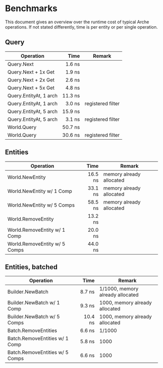 # Benchmarks

This document gives an overview over the runtime cost of typical Arche operations.
If not stated differently, time is per entity or per single operation.

## Query

| Operation                        | Time         | Remark                       |
|----------------------------------|-------------:|------------------------------|
| Query.Next                       |       1.6 ns |                              |
| Query.Next + 1x Get              |       1.9 ns |                              |
| Query.Next + 2x Get              |       2.6 ns |                              |
| Query.Next + 5x Get              |       4.8 ns |                              |
| Query.EntityAt, 1 arch           |      11.3 ns |                              |
| Query.EntityAt, 1 arch           |       3.0 ns | registered filter            |
| Query.EntityAt, 5 arch           |      15.9 ns |                              |
| Query.EntityAt, 5 arch           |       3.1 ns | registered filter            |
| World.Query                      |      50.7 ns |                              |
| World.Query                      |      30.6 ns | registered filter            |

## Entities

| Operation                        | Time         | Remark                       |
|----------------------------------|-------------:|------------------------------|
| World.NewEntity                  |      16.5 ns | memory already allocated     |
| World.NewEntity w/ 1 Comp        |      33.1 ns | memory already allocated     |
| World.NewEntity w/ 5 Comps       |      58.5 ns | memory already allocated     |
| World.RemoveEntity               |      13.2 ns |                              |
| World.RemoveEntity w/ 1 Comp     |      20.0 ns |                              |
| World.RemoveEntity w/ 5 Comps    |      44.0 ns |                              |

## Entities, batched

| Operation                        | Time         | Remark                       |
|----------------------------------|-------------:|------------------------------|
| Builder.NewBatch                 |       8.7 ns | 1/1000, memory already allocated |
| Builder.NewBatch w/ 1 Comp       |       9.3 ns | 1000, memory already allocated |
| Builder.NewBatch w/ 5 Comps      |      10.4 ns | 1000, memory already allocated |
| Batch.RemoveEntities             |       6.6 ns | 1/1000                       |
| Batch.RemoveEntities w/ 1 Comp   |       5.8 ns | 1000                         |
| Batch.RemoveEntities w/ 5 Comps  |       6.6 ns | 1000                         |
